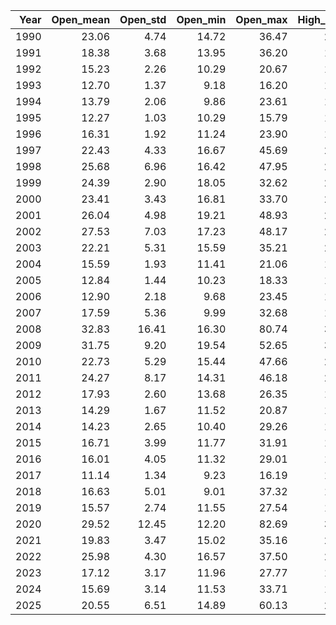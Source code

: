 |   Year |   Open_mean |   Open_std |   Open_min |   Open_max |   High_mean |   High_std |   High_min |   High_max |   Low_mean |   Low_std |   Low_min |   Low_max |   Close_mean |   Close_std |   Close_min |   Close_max |
|-------:|------------:|-----------:|-----------:|-----------:|------------:|-----------:|-----------:|-----------:|-----------:|----------:|----------:|----------:|-------------:|------------:|------------:|------------:|
|   1990 |       23.06 |       4.74 |      14.72 |      36.47 |       23.06 |       4.74 |      14.72 |      36.47 |      23.06 |      4.74 |     14.72 |     36.47 |        23.06 |        4.74 |       14.72 |       36.47 |
|   1991 |       18.38 |       3.68 |      13.95 |      36.20 |       18.38 |       3.68 |      13.95 |      36.20 |      18.38 |      3.68 |     13.95 |     36.20 |        18.38 |        3.68 |       13.95 |       36.20 |
|   1992 |       15.23 |       2.26 |      10.29 |      20.67 |       16.03 |       2.19 |      11.90 |      25.13 |      14.85 |      2.14 |     10.29 |     19.67 |        15.45 |        2.12 |       11.51 |       21.02 |
|   1993 |       12.70 |       1.37 |       9.18 |      16.20 |       13.34 |       1.40 |       9.55 |      18.31 |      12.25 |      1.28 |      8.89 |     15.77 |        12.69 |        1.33 |        9.31 |       17.30 |
|   1994 |       13.79 |       2.06 |       9.86 |      23.61 |       14.58 |       2.28 |      10.31 |      28.30 |      13.38 |      1.99 |      9.59 |     23.61 |        13.93 |        2.07 |        9.94 |       23.87 |
|   1995 |       12.27 |       1.03 |      10.29 |      15.79 |       12.93 |       1.07 |      10.95 |      16.99 |      11.96 |      0.98 |     10.06 |     14.97 |        12.39 |        0.97 |       10.36 |       15.74 |
|   1996 |       16.31 |       1.92 |      11.24 |      23.90 |       16.99 |       2.12 |      12.29 |      27.05 |      15.94 |      1.82 |     11.11 |     21.43 |        16.44 |        1.94 |       12.00 |       21.99 |
|   1997 |       22.43 |       4.33 |      16.67 |      45.69 |       23.11 |       4.56 |      18.02 |      48.64 |      21.85 |      3.98 |     16.36 |     36.43 |        22.38 |        4.14 |       17.09 |       38.20 |
|   1998 |       25.68 |       6.96 |      16.42 |      47.95 |       26.61 |       7.36 |      16.50 |      49.53 |      24.89 |      6.58 |     16.10 |     45.58 |        25.60 |        6.86 |       16.23 |       45.74 |
|   1999 |       24.39 |       2.90 |      18.05 |      32.62 |       25.20 |       3.01 |      18.48 |      33.66 |      23.75 |      2.76 |     17.07 |     31.13 |        24.37 |        2.88 |       17.42 |       32.98 |
|   2000 |       23.41 |       3.43 |      16.81 |      33.70 |       24.10 |       3.66 |      17.06 |      34.31 |      22.75 |      3.19 |     16.28 |     30.56 |        23.32 |        3.41 |       16.53 |       33.49 |
|   2001 |       26.04 |       4.98 |      19.21 |      48.93 |       26.64 |       5.19 |      19.37 |      49.35 |      25.22 |      4.61 |     18.74 |     42.66 |        25.75 |        4.78 |       18.76 |       43.74 |
|   2002 |       27.53 |       7.03 |      17.23 |      48.17 |       28.28 |       7.25 |      17.51 |      48.46 |      26.60 |      6.64 |     17.02 |     42.05 |        27.29 |        6.91 |       17.40 |       45.08 |
|   2003 |       22.21 |       5.31 |      15.59 |      35.21 |       22.61 |       5.35 |      16.19 |      35.66 |      21.64 |      5.18 |     14.66 |     33.99 |        21.98 |        5.24 |       15.58 |       34.69 |
|   2004 |       15.59 |       1.93 |      11.41 |      21.06 |       16.05 |       2.02 |      11.64 |      22.67 |      15.05 |      1.79 |     11.14 |     20.61 |        15.48 |        1.92 |       11.23 |       21.58 |
|   2005 |       12.84 |       1.44 |      10.23 |      18.33 |       13.28 |       1.59 |      10.48 |      18.59 |      12.39 |      1.32 |      9.88 |     16.41 |        12.81 |        1.47 |       10.23 |       17.74 |
|   2006 |       12.90 |       2.18 |       9.68 |      23.45 |       13.33 |       2.46 |      10.06 |      23.81 |      12.38 |      1.96 |      9.39 |     21.45 |        12.81 |        2.25 |        9.90 |       23.81 |
|   2007 |       17.59 |       5.36 |       9.99 |      32.68 |       18.44 |       5.76 |      10.26 |      37.50 |      16.75 |      4.95 |      9.70 |     30.44 |        17.54 |        5.36 |        9.89 |       31.09 |
|   2008 |       32.83 |      16.41 |      16.30 |      80.74 |       34.57 |      17.83 |      17.84 |      89.53 |      30.96 |     14.96 |     15.82 |     72.76 |        32.69 |       16.38 |       16.30 |       80.86 |
|   2009 |       31.75 |       9.20 |      19.54 |      52.65 |       32.78 |       9.61 |      19.67 |      57.36 |      30.50 |      8.63 |     19.25 |     49.27 |        31.48 |        9.08 |       19.47 |       56.65 |
|   2010 |       22.73 |       5.29 |      15.44 |      47.66 |       23.69 |       5.82 |      16.00 |      48.20 |      21.69 |      4.61 |     15.23 |     40.30 |        22.55 |        5.27 |       15.45 |       45.79 |
|   2011 |       24.27 |       8.17 |      14.31 |      46.18 |       25.40 |       8.78 |      14.99 |      48.00 |      23.15 |      7.59 |     14.27 |     41.51 |        24.20 |        8.14 |       14.62 |       48.00 |
|   2012 |       17.93 |       2.60 |      13.68 |      26.35 |       18.59 |       2.72 |      14.08 |      27.73 |      17.21 |      2.37 |     13.30 |     25.72 |        17.80 |        2.54 |       13.45 |       26.66 |
|   2013 |       14.29 |       1.67 |      11.52 |      20.87 |       14.82 |       1.88 |      11.75 |      21.91 |      13.80 |      1.51 |     11.05 |     19.04 |        14.23 |        1.74 |       11.30 |       20.49 |
|   2014 |       14.23 |       2.65 |      10.40 |      29.26 |       14.95 |       3.02 |      10.76 |      31.06 |      13.61 |      2.21 |     10.28 |     24.64 |        14.17 |        2.62 |       10.32 |       25.27 |
|   2015 |       16.71 |       3.99 |      11.77 |      31.91 |       17.79 |       5.03 |      12.22 |      53.29 |      15.85 |      3.65 |     10.88 |     29.91 |        16.67 |        4.34 |       11.95 |       40.74 |
|   2016 |       16.01 |       4.05 |      11.32 |      29.01 |       16.85 |       4.40 |      11.49 |      32.09 |      15.16 |      3.66 |     10.93 |     26.67 |        15.83 |        3.97 |       11.27 |       28.14 |
|   2017 |       11.14 |       1.34 |       9.23 |      16.19 |       11.72 |       1.54 |       9.52 |      17.28 |      10.64 |      1.16 |      8.56 |     14.97 |        11.09 |        1.36 |        9.14 |       16.04 |
|   2018 |       16.63 |       5.01 |       9.01 |      37.32 |       18.03 |       6.12 |       9.31 |      50.30 |      15.53 |      4.25 |      8.92 |     29.66 |        16.64 |        5.09 |        9.15 |       37.32 |
|   2019 |       15.57 |       2.74 |      11.55 |      27.54 |       16.41 |       3.06 |      11.79 |      28.53 |      14.76 |      2.38 |     11.03 |     24.05 |        15.39 |        2.61 |       11.54 |       25.45 |
|   2020 |       29.52 |      12.45 |      12.20 |      82.69 |       31.46 |      13.89 |      12.42 |      85.47 |      27.50 |     10.85 |     11.75 |     70.37 |        29.25 |       12.34 |       12.10 |       82.69 |
|   2021 |       19.83 |       3.47 |      15.02 |      35.16 |       21.12 |       4.22 |      15.54 |      37.51 |      18.65 |      2.93 |     14.10 |     29.24 |        19.66 |        3.62 |       15.01 |       37.21 |
|   2022 |       25.98 |       4.30 |      16.57 |      37.50 |       27.25 |       4.59 |      17.81 |      38.94 |      24.69 |      3.91 |     16.34 |     33.11 |        25.62 |        4.22 |       16.60 |       36.45 |
|   2023 |       17.12 |       3.17 |      11.96 |      27.77 |       17.83 |       3.58 |      12.46 |      30.81 |      16.36 |      2.89 |     11.81 |     24.00 |        16.87 |        3.14 |       12.07 |       26.52 |
|   2024 |       15.69 |       3.14 |      11.53 |      33.71 |       16.65 |       4.73 |      12.23 |      65.73 |      14.92 |      2.58 |     10.62 |     24.02 |        15.61 |        3.36 |       11.86 |       38.57 |
|   2025 |       20.55 |       6.51 |      14.89 |      60.13 |       21.96 |       7.94 |      15.16 |      60.13 |      19.26 |      4.86 |     14.58 |     38.58 |        20.28 |        6.19 |       14.77 |       52.33 |
